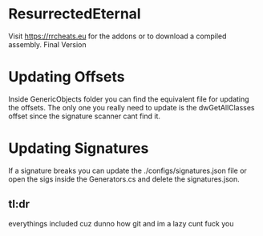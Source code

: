 # ResurrectedEternal
Visit https://rrcheats.eu for the addons or to download a compiled assembly.
Final Version

# Updating Offsets
Inside GenericObjects folder you can find the equivalent file for updating the offsets.
The only one you really need to update is the dwGetAllClasses offset since the signature scanner cant find it.

# Updating Signatures
If a signature breaks you can update the ./configs/signatures.json file or open the sigs inside the Generators.cs and delete the signatures.json.

## tl:dr
everythings included cuz dunno how git and im a lazy cunt
fuck you
